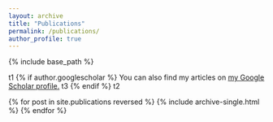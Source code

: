 ```yaml
---
layout: archive
title: "Publications"
permalink: /publications/
author_profile: true
---
```


{% include base_path %}

t1
{% if author.googlescholar %}
  You can also find my articles on <u><a href="{{author.googlescholar}}">my Google Scholar profile</a>.</u>
  t3
{% endif %}
t2

{% for post in site.publications reversed %}
  {% include archive-single.html %}
{% endfor %}
